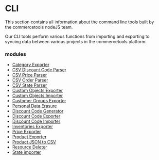 # CLI

This section contains all information about the command line tools built by the commercetools nodeJS team.

Our CLI tools perform various functions from importing and exporting to syncing data between various projects in the commercetools platform.

### modules

- [Category Exporter](/cli/category-exporter.md)
- [CSV Discount Code Parser](/cli/csv-parser-discount-code.md)
- [CSV Price Parser](/cli/csv-parser-price.md)
- [CSV Order Parser](/cli/csv-parser-orders.md)
- [CSV State Parser](/cli/csv-parser-state.md)
- [Custom Objects Exporter](/cli/custom-objects-exporter.md)
- [Custom Objects Importer](/cli/custom-objects-importer.md)
- [Customer Groups Exporter](/cli/customer-groups-exporter.md)
- [Personal Data Erasure](/cli/personal-data-erasure.md)
- [Discount Code Generator](/cli/discount-code-generator.md)
- [Discount Code Exporter](/cli/discount-code-exporter.md)
- [Discount Code Importer](/cli/discount-code-importer.md)
- [Inventories Exporter](/cli/inventories-exporter.md)
- [Price Exporter](/cli/price-exporter.md)
- [Product Exporter](/cli/product-exporter.md)
- [Product JSON to CSV](/cli/product-json-to-csv.md)
- [Resource Deleter](/cli/resource-deleter.md)
- [State importer](/cli/state-importer.md)
